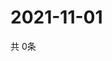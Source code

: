 # 2021-11-01
  共 0条

  <!-- BEGIN -->
  <!-- 最后更新时间Mon Nov 01 2021 11:02:52 GMT+0000 (Coordinated Universal Time) -->
  
  <!-- END -->
  
  